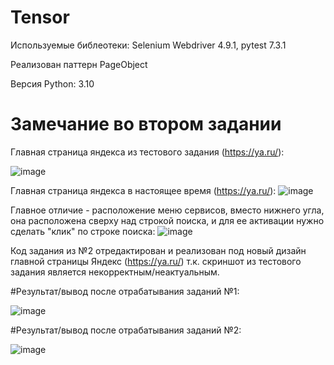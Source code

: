 # Tensor
Используемые библеотеки: Selenium Webdriver 4.9.1, pytest 7.3.1

Реализован паттерн PageObject

Версия Python: 3.10

# Замечание во втором задании
Главная страница яндекса из тестового задания (https://ya.ru/):

![image](https://github.com/timahols/Tensor/assets/117768695/a4f40a7a-35c9-4f60-b598-4dedfe4415bb)

Главная страница яндекса в настоящее время (https://ya.ru/):
![image](https://github.com/timahols/Tensor/assets/117768695/0424f75c-a049-40a5-a0c0-559faca477c1)

Главное отличие - расположение меню сервисов, вместо нижнего угла, она расположена сверху над строкой поиска, и для ее активации нужно сделать "клик" по строке поиска:
![image](https://github.com/timahols/Tensor/assets/117768695/677f8708-a2cd-4899-be19-03ce306011bd)

Код задания из №2 отредактирован и реализован под новый дизайн главной страницы Яндекс (https://ya.ru/) т.к. скриншот из тестового задания является некорректным/неактуальным.

#Результат/вывод после отрабатывания заданий №1:

![image](https://github.com/timahols/Tensor/assets/117768695/ca4f2712-fc70-4bf2-bda4-90f10c41027c)

#Результат/вывод после отрабатывания заданий №2:

![image](https://github.com/timahols/Tensor/assets/117768695/2ecce010-8abf-4b99-bcc6-4f8040354297)
